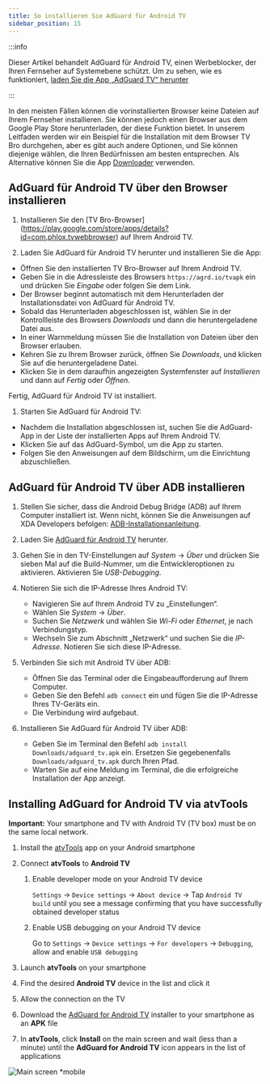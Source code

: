 ```yaml
---
title: So installieren Sie AdGuard für Android TV
sidebar_position: 15
---
```


:::info

Dieser Artikel behandelt AdGuard für Android TV, einen Werbeblocker, der Ihren Fernseher auf Systemebene schützt. Um zu sehen, wie es funktioniert, [laden Sie die App „AdGuard TV“ herunter](https://agrd.io/tvapk)

:::

In den meisten Fällen können die vorinstallierten Browser keine Dateien auf Ihrem Fernseher installieren. Sie können jedoch einen Browser aus dem Google Play Store herunterladen, der diese Funktion bietet. In unserem Leitfaden werden wir ein Beispiel für die Installation mit dem Browser TV Bro durchgehen, aber es gibt auch andere Optionen, und Sie können diejenige wählen, die Ihren Bedürfnissen am besten entsprechen. Als Alternative können Sie die App [Downloader](https://play.google.com/store/apps/details?id=com.esaba.downloader) verwenden.

## AdGuard für Android TV über den Browser installieren

1. Installieren Sie den [TV Bro-Browser] (https://play.google.com/store/apps/details?id=com.phlox.tvwebbrowser) auf Ihrem Android TV.

2. Laden Sie AdGuard für Android TV herunter und installieren Sie die App:

- Öffnen Sie den installierten TV Bro-Browser auf Ihrem Android TV.
- Geben Sie in die Adressleiste des Browsers `https://agrd.io/tvapk` ein und drücken Sie _Eingabe_ oder folgen Sie dem Link.
- Der Browser beginnt automatisch mit dem Herunterladen der Installationsdatei von AdGuard für Android TV.
- Sobald das Herunterladen abgeschlossen ist, wählen Sie in der Kontrollleiste des Browsers _Downloads_ und dann die heruntergeladene Datei aus.
- In einer Warnmeldung müssen Sie die Installation von Dateien über den Browser erlauben.
- Kehren Sie zu Ihrem Browser zurück, öffnen Sie _Downloads_, und klicken Sie auf die heruntergeladene Datei.
- Klicken Sie in dem daraufhin angezeigten Systemfenster auf _Installieren_ und dann auf _Fertig_ oder _Öffnen_.

Fertig, AdGuard für Android TV ist installiert.

1. Starten Sie AdGuard für Android TV:

- Nachdem die Installation abgeschlossen ist, suchen Sie die AdGuard-App in der Liste der installierten Apps auf Ihrem Android TV.
- Klicken Sie auf das AdGuard-Symbol, um die App zu starten.
- Folgen Sie den Anweisungen auf dem Bildschirm, um die Einrichtung abzuschließen.

## AdGuard für Android TV über ADB installieren

1. Stellen Sie sicher, dass die Android Debug Bridge (ADB) auf Ihrem Computer installiert ist. Wenn nicht, können Sie die Anweisungen auf XDA Developers befolgen: [ADB-Installationsanleitung](https://www.xda-developers.com/install-adb-windows-macos-linux).

2. Laden Sie [AdGuard für Android TV](https://agrd.io/tvapk) herunter.

3. Gehen Sie in den TV-Einstellungen auf _System_ → _Über_ und drücken Sie sieben Mal auf die Build-Nummer, um die Entwickleroptionen zu aktivieren. Aktivieren Sie _USB-Debugging_.

4. Notieren Sie sich die IP-Adresse Ihres Android TV:

   - Navigieren Sie auf Ihrem Android TV zu „Einstellungen“.
   - Wählen Sie _System_ → _Über_.
   - Suchen Sie _Netzwerk_ und wählen Sie _Wi-Fi_ oder _Ethernet_, je nach Verbindungstyp.
   - Wechseln Sie zum Abschnitt „Netzwerk“ und suchen Sie die _IP-Adresse_. Notieren Sie sich diese IP-Adresse.

5. Verbinden Sie sich mit Android TV über ADB:

   - Öffnen Sie das Terminal oder die Eingabeaufforderung auf Ihrem Computer.
   - Geben Sie den Befehl `adb connect` ein und fügen Sie die IP-Adresse Ihres TV-Geräts ein.
   - Die Verbindung wird aufgebaut.

6. Installieren Sie AdGuard für Android TV über ADB:

   - Geben Sie im Terminal den Befehl `adb install Downloads/adguard_tv.apk` ein. Ersetzen Sie gegebenenfalls `Downloads/adguard_tv.apk` durch Ihren Pfad.
   - Warten Sie auf eine Meldung im Terminal, die die erfolgreiche Installation der App anzeigt.

## Installing AdGuard for Android TV via atvTools

**Important:** Your smartphone and TV with Android TV (TV box) must be on the same local network.

1. Install the [atvTools](https://play.google.com/store/apps/details?id=dev.vodik7.atvtools) app on your Android smartphone

2. Connect **atvTools** to **Android TV**

   1. Enable developer mode on your Android TV device

      `Settings` → `Device settings` → `About device` → Tap `Android TV build` until you see a message confirming that you have successfully obtained developer status

   2. Enable USB debugging on your Android TV device

      Go to `Settings` → `Device settings` → `For developers` → `Debugging`, allow and enable `USB debugging`

3. Launch **atvTools** on your smartphone

4. Find the desired **Android TV** device in the list and click it

5. Allow the connection on the TV

6. Download the [AdGuard for Android TV](https://agrd.io/tvapk) installer to your smartphone as an **APK** file

7. In **atvTools**, click **Install** on the main screen and wait (less than a minute) until the **AdGuard for Android TV** icon appears in the list of applications

![Main screen \*mobile](https://cdn.adtidy.org/content/kb/ad_blocker/android/solving_problems/android-tv/main-screen.png)
